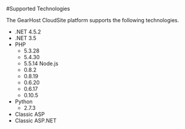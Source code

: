 #Supported Technologies

The GearHost CloudSite platform supports the following technologies.

* .NET 4.5.2
* .NET 3.5
* PHP
  * 5.3.28
  * 5.4.30
  * 5.5.14
Node.js
  * 0.8.2
  * 0.8.19
  * 0.6.20
  * 0.6.17
  * 0.10.5
* Python
  * 2.7.3
* Classic ASP
* Classic ASP.NET
